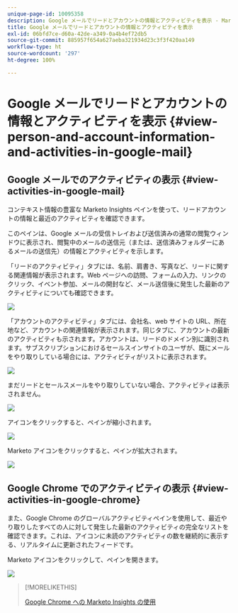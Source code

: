 ```yaml
---
unique-page-id: 10095358
description: Google メールでリードとアカウントの情報とアクティビティを表示 - Marketo ドキュメント - 製品ドキュメント
title: Google メールでリードとアカウントの情報とアクティビティを表示
exl-id: 06bfd7ce-d60a-42de-a349-0a4b4ef72db5
source-git-commit: 885957f654a627aeba321934d23c3f3f420aa149
workflow-type: ht
source-wordcount: '297'
ht-degree: 100%

---
```


# Google メールでリードとアカウントの情報とアクティビティを表示 {#view-person-and-account-information-and-activities-in-google-mail}

## Google メールでのアクティビティの表示 {#view-activities-in-google-mail}

コンテキスト情報の豊富な Marketo Insights ペインを使って、リードアカウントの情報と最近のアクティビティを確認できます。

このペインは、Google メールの受信トレイおよび送信済みの通常の閲覧ウィンドウに表示され、閲覧中のメールの送信元（または、送信済みフォルダーにあるメールの送信先）の情報とアクティビティを示します。

「リードのアクティビティ」タブには、名前、肩書き、写真など、リードに関する関連情報が表示されます。Web ページへの訪問、フォームの入力、リンクのクリック、イベント参加、メールの開封など、メール送信後に発生した最新のアクティビティについても確認できます。

![](assets/1.png)

「アカウントのアクティビティ」タブには、会社名、web サイトの URL、所在地など、アカウントの関連情報が表示されます。同じタブに、アカウントの最新のアクティビティも示されます。アカウントは、リードのドメイン別に識別されます。サブスクリプションにおけるセールスインサイトのユーザが、既にメールをやり取りしている場合には、アクティビティがリストに表示されます。

![](assets/2.png)

まだリードとセールスメールをやり取りしていない場合、アクティビティは表示されません。

![](assets/3.png)

アイコンをクリックすると、ペインが縮小されます。

![](assets/4.png)

Marketo アイコンをクリックすると、ペインが拡大されます。

![](assets/image2015-10-6-15-3a43-3a22.png)

## Google Chrome でのアクティビティの表示 {#view-activities-in-google-chrome}

また、Google Chrome のグローバルアクティビティペインを使用して、最近やり取りしたすべての人に対して発生した最新のアクティビティの完全なリストを確認できます。これは、アイコンに未読のアクティビティの数を継続的に表示する、リアルタイムに更新されたフィードです。

Marketo アイコンをクリックして、ペインを開きます。

![](assets/image2015-10-6-15-3a32-3a52.png)

>[!MORELIKETHIS]
>
>[Google Chrome への Marketo Insights の使用](/help/marketo/product-docs/marketo-sales-insight/msi-chrome-plugin/using-marketo-insights-for-google-chrome.md)
